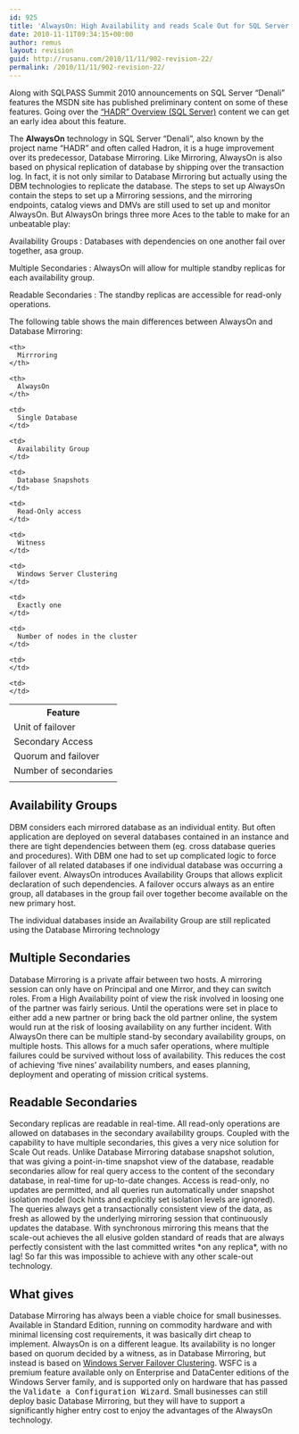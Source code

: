 ```yaml
---
id: 925
title: 'AlwaysOn: High Availability and reads Scale Out for SQL Server &#8220;Denali&#8221;'
date: 2010-11-11T09:34:15+00:00
author: remus
layout: revision
guid: http://rusanu.com/2010/11/11/902-revision-22/
permalink: /2010/11/11/902-revision-22/
---
```

Along with SQLPASS Summit 2010 announcements on SQL Server &#8220;Denali&#8221; features the MSDN site has published preliminary content on some of these features. Going over the <a href="http://msdn.microsoft.com/en-us/library/ff877884%28v=SQL.110%29.aspx" target="_blank">&#8220;HADR&#8221; Overview (SQL Server)</a> content we can get an early idea about this feature.

The **AlwaysOn** technology in SQL Server &#8220;Denali&#8221;, also known by the project name &#8220;HADR&#8221; and often called Hadron, it is a huge improvement over its predecessor, Database Mirroring. Like Mirroring, AlwaysOn is also based on physical replication of database by shipping over the transaction log. In fact, it is not only similar to Database Mirroring but actually using the DBM technologies to replicate the database. The steps to set up AlwaysOn contain the steps to set up a Mirroring sessions, and the mirroring endpoints, catalog views and DMVs are still used to set up and monitor AlwaysOn. But AlwaysOn brings three more Aces to the table to make for an unbeatable play:

Availability Groups
:   Databases with dependencies on one another fail over together, asa group.

Multiple Secondaries
:   AlwaysOn will allow for multiple standby replicas for each availability group.

Readable Secondaries
:   The standby replicas are accessible for read-only operations.

The following table shows the main differences between AlwaysOn and Database Mirroring:

<table id="_dbmcmp">
  <tr>
    <th>
      Feature
    </th>
    
    <th>
      Mirrroring
    </th>
    
    <th>
      AlwaysOn
    </th>
  </tr>
  
  <tr>
    <td>
      Unit of failover
    </td>
    
    <td>
      Single Database
    </td>
    
    <td>
      Availability Group
    </td>
  </tr>
  
  <tr>
    <td>
      Secondary Access
    </td>
    
    <td>
      Database Snapshots
    </td>
    
    <td>
      Read-Only access
    </td>
  </tr>
  
  <tr>
    <td>
      Quorum and failover
    </td>
    
    <td>
      Witness
    </td>
    
    <td>
      Windows Server Clustering
    </td>
  </tr>
  
  <tr>
    <td>
      Number of secondaries
    </td>
    
    <td>
      Exactly one
    </td>
    
    <td>
      Number of nodes in the cluster
    </td>
  </tr>
  
  <tr>
    <td>
    </td>
    
    <td>
    </td>
    
    <td>
    </td>
  </tr>
</table>

## Availability Groups

DBM considers each mirrored database as an individual entity. But often application are deployed on several databases contained in an instance and there are tight dependencies between them (eg. cross database queries and procedures). With DBM one had to set up complicated logic to force failover of all related databases if one individual database was occurring a failover event. AlwaysOn introduces Availability Groups that allows explicit declaration of such dependencies. A failover occurs always as an entire group, all databases in the group fail over together become available on the new primary host.

The individual databases inside an Availability Group are still replicated using the Database Mirroring technology

## Multiple Secondaries

Database Mirroring is a private affair between two hosts. A mirroring session can only have on Principal and one Mirror, and they can switch roles. From a High Availability point of view the risk involved in loosing one of the partner was fairly serious. Until the operations were set in place to either add a new partner or bring back the old partner online, the system would run at the risk of loosing availability on any further incident. With AlwaysOn there can be multiple stand-by secondary availability groups, on multiple hosts. This allows for a much safer operations, where multiple failures could be survived without loss of availability. This reduces the cost of achieving &#8216;five nines&#8217; availability numbers, and eases planning, deployment and operating of mission critical systems.

## Readable Secondaries

Secondary replicas are readable in real-time. All read-only operations are allowed on databases in the secondary availability groups. Coupled with the capability to have multiple secondaries, this gives a very nice solution for Scale Out reads. Unlike Database Mirroring database snapshot solution, that was giving a point-in-time snapshot view of the database, readable secondaries allow for real query access to the content of the secondary database, in real-time for up-to-date changes. Access is read-only, no updates are permitted, and all queries run automatically under snapshot isolation model (lock hints and explicitly set isolation levels are ignored). The queries always get a transactionally consistent view of the data, as fresh as allowed by the underlying mirroring session that continuously updates the database. With synchronous mirroring this means that the scale-out achieves the all elusive golden standard of reads that are always perfectly consistent with the last committed writes \*on any replica\*, with no lag! So far this was impossible to achieve with any other scale-out technology.

## What gives

Database Mirroring has always been a viable choice for small businesses. Available in Standard Edition, running on commodity hardware and with minimal licensing cost requirements, it was basically dirt cheap to implement. AlwaysOn is on a different league. Its availability is no longer based on quorum decided by a witness, as in Database Mirroring, but instead is based on <a href="https://www.microsoft.com/windowsserver2008/en/us/failover-clustering-main.aspx" target="_blank">Windows Server Failover Clustering</a>. WSFC is a premium feature available only on Enterprise and DataCenter editions of the Windows Server family, and is supported only on hardware that has passed the <tt>Validate a Configuration Wizard</tt>. Small businesses can still deploy basic Database Mirroring, but they will have to support a significantly higher entry cost to enjoy the advantages of the AlwaysOn technology.